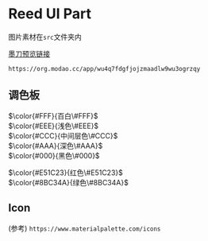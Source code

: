 # Reed UI Part

图片素材在`src`文件夹内  
  
[墨刀预览链接]("https://org.modao.cc/app/wu4q7fdgfjojzmaadlw9wu3ogrzqy")  

`https://org.modao.cc/app/wu4q7fdgfjojzmaadlw9wu3ogrzqy`  

## 调色板

$\color{#FFF}{百白\#FFF}$  
$\color{#EEE}{浅色\#EEE}$  
$\color{#CCC}{中间层色\#CCC}$  
$\color{#AAA}{深色\#AAA}$  
$\color{#000}{黑色\#000}$  

$\color{#E51C23}{红色\#E51C23}$  
$\color{#8BC34A}{绿色\#8BC34A}$  

## Icon  

(参考)
`https://www.materialpalette.com/icons`  
